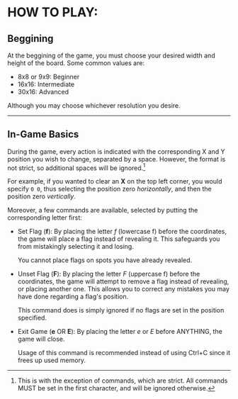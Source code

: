# HOW TO PLAY:

Beggining
---------

At the beggining of the game, you must choose your desired width and height of the board. Some common values are:

- 8x8 or 9x9:   Beginner
- 16x16:        Intermediate
- 30x16:        Advanced

Although you may choose whichever resolution you desire.

---

In-Game Basics
--------------

During the game, every action is indicated with the corresponding X and Y position you wish to change, separated by a space. However, the format is not strict, so additional spaces will be ignored.[^1]

For example, if you wanted to clear an **X** on the top left corner, you would specify `0 0`, thus selecting the position zero *horizontally*, and then the position zero *vertically*.

Moreover, a few commands are available, selected by putting the corresponding letter first:

* Set Flag (**f**):
    By placing the letter _f_ (lowercase f) before the coordinates, the game will place a flag instead of revealing it.
    This safeguards you from mistakingly selecting it and losing.

    You cannot place flags on spots you have already revealed.

* Unset Flag (**F**):
    By placing the letter _F_ (uppercase f) before the coordinates, the game will attempt to remove a flag instead of revealing, or placing another one.
    This allows you to correct any mistakes you may have done regarding a flag's position.

    This command does is simply ignored if no flags are set in the position specified.

* Exit Game (**e** OR **E**):
    By placing the letter _e_ or _E_ before ANYTHING, the game will close.

    Usage of this command is recommended instead of using Ctrl+C since it frees up used memory.

[^1]: This is with the exception of commands, which are strict.
    All commands MUST be set in the first character, and will be ignored otherwise.

